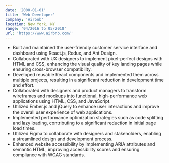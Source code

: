 ```yaml
---
date: '2000-01-01'
title: 'Web-Developer'
company: 'Airbnb'
location: New York, NY
range: '04/2016 to 05/2018'
url: 'https://www.airbnb.com/'
---
```


- Built and maintained the user-friendly customer service interface and dashboard using React.js, Redux, and Ant Design.
- Collaborated with UX designers to implement pixel-perfect designs with HTML and CSS, enhancing the visual quality of key landing pages while ensuring cross-browser compatibility.
- Developed reusable React components and implemented them across multiple projects, resulting in a significant reduction in development time and effort.
- Collaborated with designers and product managers to transform wireframes and mockups into functional, high-performance web applications using HTML, CSS, and JavaScript.
- Utilized Ember.js and jQuery to enhance user interactions and improve the overall user experience of web applications.
- Implemented performance optimization strategies such as code splitting and lazy loading, contributing to a significant reduction in initial page load times.
- Utilized Figma to collaborate with designers and stakeholders, enabling a streamlined design and development process.
- Enhanced website accessibility by implementing ARIA attributes and semantic HTML, improving accessibility scores and ensuring compliance with WCAG standards.
